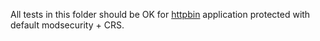 All tests in this folder should be OK for [httpbin](https://httpbin.org) application protected with default modsecurity + CRS.